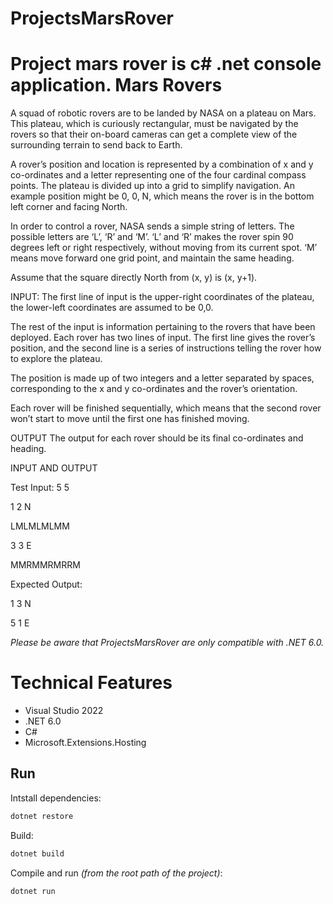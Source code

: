 # ProjectsMarsRover
Project mars rover is c# .net console application.
Mars Rovers
===========
A squad of robotic rovers are to be landed by NASA on a plateau on Mars. This plateau, which is curiously rectangular, 
must be navigated by the rovers so that their on-board cameras can get a complete view of the surrounding terrain to send back to Earth.

A rover’s position and location is represented by a combination of x and y co-ordinates and a letter representing one of the four cardinal compass points.
The plateau is divided up into a grid to simplify navigation. An example position might be 0, 0, N, which means the rover is in the bottom left corner and facing North.

In order to control a rover, NASA sends a simple string of letters. The possible letters are ‘L’, ‘R’ and ‘M’. ‘L’ and ‘R’ makes the rover spin 90 degrees left or right respectively, 
without moving from its current spot. ‘M’ means move forward one grid point, and maintain the same heading. 

Assume that the square directly North from (x, y) is (x, y+1).

INPUT:
The first line of input is the upper-right coordinates of the plateau, the lower-left coordinates are assumed to be 0,0.

The rest of the input is information pertaining to the rovers that have been deployed. Each rover has two lines of input. 
The first line gives the rover’s position, and the second line is a series of instructions telling the rover how to explore the plateau.

The position is made up of two integers and a letter separated by spaces, corresponding to the x and y co-ordinates and the rover’s orientation.

Each rover will be finished sequentially, which means that the second rover won’t start to move until the first one has finished moving.

OUTPUT
The output for each rover should be its final co-ordinates and heading.

INPUT AND OUTPUT

Test Input:
5 5

1 2 N

LMLMLMLMM

3 3 E

MMRMMRMRRM

Expected Output:

1 3 N

5 1 E


*Please be aware that ProjectsMarsRover are only compatible with .NET 6.0.* 

# Technical Features
- Visual Studio 2022
- .NET 6.0
- C#
- Microsoft.Extensions.Hosting

## Run

Intstall dependencies:
```bash
dotnet restore
```
Build:
```bash
dotnet build
```

Compile and run _(from the root path of the project)_:
```bash
dotnet run
```
